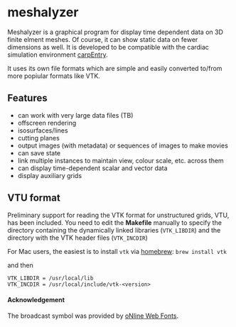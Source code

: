 # meshalyzer

Meshalyzer is a graphical program for display time dependent data on 3D finite elment meshes. Of course, it can show static data on fewer dimensions as well. 
It is developed to be compatible with the cardiac simulation environment [carpEntry](http://carp.medunigraz.at/carputils). 

It uses its own file formats which are simple and easily converted to/from more popiular formats like VTK.

## Features

* can work with very large data files (TB)
* offscreen rendering
* isosurfaces/lines
* cutting planes
* output images (with metadata) or sequences of images to make movies
* can save state
* link multiple instances to maintain view, colour scale, etc. across them
* can display time-dependent scalar and vector data
* display auxiliary grids

## VTU format

Preliminary support for reading the VTK format for unstructured grids, VTU, has been included. You need to edit the **Makefile** manually to specify the directory containing the dynamically linked libraries (`VTK_LIBDIR`) and the directory with the VTK header files (`VTK_INCDIR`)

For Mac users, the easiest is to install `vtk` via [homebrew](https://brew.sh/): `brew install vtk`

and then 

    VTK_LIBDIR = /usr/local/lib
    VTK_INCDIR = /usr/local/include/vtk-<version>

#### Acknowledgement

The broadcast symbol was provided by [oNline Web Fonts](http://www.onlinewebfonts.com).
